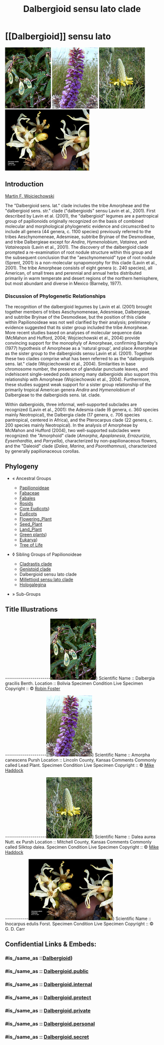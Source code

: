 ﻿---
title: "Dalbergioid sensu lato clade"
---

# [[Dalbergioid]] sensu lato  

![Dalbergia gracilis](Dalbergioid/Dalbergia_gracilis.jpg)  ![Amorpha canescens](Dalbergioid/Amorpha_canescens.jpg)  ![Dalea aurea](Dalbergioid/Dalea_aurea.jpg)  ![Inocarpus edulis](Dalbergioid/Inocarpus_edulis.jpg) 

## Introduction

[Martin F. Wojciechowski]() 

The \"Dalbergioid sens. lat.\" clade includes the tribe Amorpheae and
the \"dalbergioid sens. str.\" clade (\"dalbergioids\" sensu Lavin et
al., 2001). First described by Lavin et al. (2001), the \"dalbergioid\"
legumes are a pantropical group of papilionoids originally recognized on
the basis of combined molecular and morphological phylogenetic evidence
and circumscribed to include all genera (44 genera, c. 1100 species)
previously referred to the tribes Aeschynomeneae, Adesmieae, subtribe
Bryinae of the Desmodieae, and tribe Dalbergieae except for *Andira*,
*Hymenolobium*, *Vatairea*, and *Vataireopsis* (Lavin et al., 2001). The
discovery of the dalbergioid clade prompted a re-examination of root
nodule structure within this group and the subsequent conclusion that
the \"aeschynomenoid\" type of root nodule (Sprent, 2001) is a
non-molecular synapomorphy for this clade (Lavin et al., 2001). The
tribe Amorpheae consists of eight genera (c. 240 species), all American,
of small trees and perennial and annual herbs distributed primarily in
warm temperate and desert regions of the northern hemisphere, but most
abundant and diverse in Mexico (Barneby, 1977).

### Discussion of Phylogenetic Relationships

The recognition of the dalbergioid legumes by Lavin et al. (2001)
brought together members of tribes Aeschynomeneae, Adesmieae,
Dalbergieae, and subtribe Bryinae of the Desmodieae, but the position of
this clade within Papilionoideae was not well clarified by their
analysis; preliminary evidence suggested that its sister group included
the tribe Amorpheae. More recent studies based on analyses of molecular
sequence data (McMahon and Hufford, 2004; Wojciechowski et al., 2004)
provide convincing support for the monophyly of Amorpheae, confirming
Barneby\'s (1977) hypothesis of Amorpheae as a \'natural group\', and
place Amorpheae as the sister group to the dalbergioids sensu Lavin et
al. (2001). Together these two clades comprise what has been referred to
as the \"dalbergioids sens. lat.\" clade (Wojciechowski et al., 2004).
Similarities in base chromosome number, the presence of glandular
punctuate leaves, and indehiscent single-seeded pods among many
dalbergioids also support this relationship with Amorpheae
(Wojciechowski et al., 2004). Furthermore, these studies suggest weak
support for a sister group relationship of the primarily tropical
American genera *Andira* and *Hymenolobium* of Dalbergieae to the
dalbergioids sens. lat. clade.

Within dalbergioids, three informal, well-supported subclades are
recognized (Lavin et al., 2001): the Adesmia clade (6 genera, c. 360
species mainly Neotropical), the Dalbergia clade (17 genera, c. 706
species pantropical, centered in Africa), and the Pterocarpus clade (22
genera, c. 200 species mainly Neotropical). In the analysis of Amorpheae
by McMahon and Hufford (2004), two well-supported subclades were
recognized: the \"Amorphoid\" clade (*Amorpha*, *Apoplanesia*,
*Errazurizia*, *Eysenhardtia*, and *Parryella*), characterized by
non-papilionaceous flowers, and the \"Daleoid\" clade (*Dalea*,
*Marina*, and *Psorothamnus*), characterized by generally papilionaceous
corollas.

## Phylogeny 

-   « Ancestral Groups  
    -   [Papilionoideae](../Papilionoideae.md)
    -   [Fabaceae](../../Fabaceae.md)
    -   [Fabales](../../../Fabales.md)
    -   [Rosids](../../../../Rosids.md)
    -  [Core Eudicots](../../../../../Core_Eudicots.md))
    -   [Eudicots](../../../../../../Eudicots.md)
    -   [Flowering_Plant](../../../../../../../Flowering_Plant.md)
    -   [Seed_Plant](../../../../../../../../Seed_Plant.md)
    -   [Land_Plant](../../../../../../../../../Land_Plant.md)
    -  [Green plants](../../../../../../../../../../Plant.md))
    -  [Eukarya](../../../../../../../../../../../Eukarya.md))
    -   [Tree of Life](../../../../../../../../../../../Tree_of_Life.md)

-   ◊ Sibling Groups of  Papilionoideae
    -   [Cladrastis clade](Cladrastis_clade)
    -   [Genistoid clade](Genistoid_clade)
    -   Dalbergioid sensu lato clade
    -   [Millettioid sensu lato clade](Millettioid_clade)
    -   [Hologalegina](Hologalegina.md)

-   » Sub-Groups 

## Title Illustrations

-----------------------![Dalbergia gracilis](Dalbergioid/Dalbergia_gracilis.jpg))
Scientific Name ::     Dalbergia gracilis Benth.
Location ::           Bolivia
Specimen Condition   Live Specimen
Copyright ::            © [Robin Foster](http://fm2.fieldmuseum.org/plantguides/)

---------------------![Amorpha canescens](Dalbergioid/Amorpha_canescens.jpg))
Scientific Name ::     Amorpha canescens Pursh
Location ::           Lincoln County, Kansas
Comments             Commonly called Lead Plant.
Specimen Condition   Live Specimen
Copyright ::            © [Mike Haddock](http://www.lib.ksu.edu/wildflower/)

---------------------![Dalea aurea](Dalbergioid/Dalea_aurea.jpg))
Scientific Name ::     Dalea aurea Nutt. ex Pursh
Location ::           Mitchell County, Kansas
Comments             Commonly called Silktop dalea.
Specimen Condition   Live Specimen
Copyright ::            © [Mike Haddock](http://www.lib.ksu.edu/wildflower/)

------------![Inocarpus edulis](Dalbergioid/Inocarpus_edulis.jpg))
Scientific Name ::     Inocarpus edulis Forst.
Specimen Condition   Live Specimen
Copyright ::            © G. D. Carr


## Confidential Links & Embeds: 

### #is_/same_as ::[Dalbergioid](Dalbergioid.md)) 

### #is_/same_as :: [Dalbergioid.public](/_public/bio/bio~Domain/Eukarya/Plants/Land_Plant/Seed_Plant/Flowering_Plant/Eudicots/Core_Eudicots/Rosids/Fabales/Fabaceae/Papilionoideae/Dalbergioid.public.md) 

### #is_/same_as :: [Dalbergioid.internal](/_internal/bio/bio~Domain/Eukarya/Plants/Land_Plant/Seed_Plant/Flowering_Plant/Eudicots/Core_Eudicots/Rosids/Fabales/Fabaceae/Papilionoideae/Dalbergioid.internal.md) 

### #is_/same_as :: [Dalbergioid.protect](/_protect/bio/bio~Domain/Eukarya/Plants/Land_Plant/Seed_Plant/Flowering_Plant/Eudicots/Core_Eudicots/Rosids/Fabales/Fabaceae/Papilionoideae/Dalbergioid.protect.md) 

### #is_/same_as :: [Dalbergioid.private](/_private/bio/bio~Domain/Eukarya/Plants/Land_Plant/Seed_Plant/Flowering_Plant/Eudicots/Core_Eudicots/Rosids/Fabales/Fabaceae/Papilionoideae/Dalbergioid.private.md) 

### #is_/same_as :: [Dalbergioid.personal](/_personal/bio/bio~Domain/Eukarya/Plants/Land_Plant/Seed_Plant/Flowering_Plant/Eudicots/Core_Eudicots/Rosids/Fabales/Fabaceae/Papilionoideae/Dalbergioid.personal.md) 

### #is_/same_as :: [Dalbergioid.secret](/_secret/bio/bio~Domain/Eukarya/Plants/Land_Plant/Seed_Plant/Flowering_Plant/Eudicots/Core_Eudicots/Rosids/Fabales/Fabaceae/Papilionoideae/Dalbergioid.secret.md)

